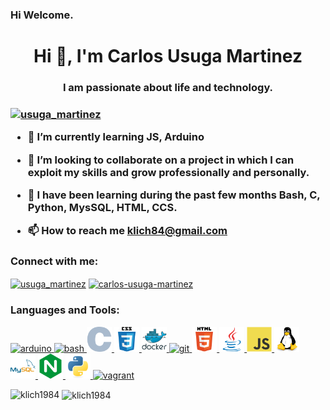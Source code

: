 ### Hi Welcome.

<h1 align="center">Hi 👋, I'm Carlos Usuga Martinez</h1>
<h3 align="center">I am passionate about life and technology.</h3>
<h3 align="left"Constant learning, that is my motto and my main value is willpower.</h3>

<p align="left"> <a href="https://twitter.com/usuga_martinez" target="blank"><img src="https://img.shields.io/twitter/follow/usuga_martinez?logo=twitter&style=for-the-badge" alt="usuga_martinez" /></a> </p>

- 🌱 I’m currently learning **JS, Arduino**

- 👯 I’m looking to collaborate on **a project in which I can exploit my skills and grow professionally and personally.**

- 💬 I have been learning during the past few months **Bash, C, Python, MysSQL, HTML, CCS.**

- 📫 How to reach me **klich84@gmail.com**

<h3 align="left">Connect with me:</h3>
<p align="left">
<a href="https://twitter.com/usuga_martinez" target="blank"><img align="center" src="https://image.flaticon.com/icons/png/512/124/124021.png" alt="usuga_martinez" height="30" width="40" /></a>
<a href="https://linkedin.com/in/carlos-usuga-martinez" target="blank"><img align="center" src="https://image.flaticon.com/icons/png/512/174/174857.png" alt="carlos-usuga-martinez" height="30" width="40" /></a>
</p>

<h3 align="left">Languages and Tools:</h3>
<p align="left"> <a href="https://www.arduino.cc/" target="_blank"> <img src="https://cdn.worldvectorlogo.com/logos/arduino-1.svg" alt="arduino" width="40" height="40"/> </a> <a href="https://www.gnu.org/software/bash/" target="_blank"> <img src="https://www.vectorlogo.zone/logos/gnu_bash/gnu_bash-icon.svg" alt="bash" width="40" height="40"/> </a> <a href="https://www.cprogramming.com/" target="_blank"> <img src="https://raw.githubusercontent.com/devicons/devicon/master/icons/c/c-original.svg" alt="c" width="40" height="40"/> </a> <a href="https://www.w3schools.com/css/" target="_blank"> <img src="https://raw.githubusercontent.com/devicons/devicon/master/icons/css3/css3-original-wordmark.svg" alt="css3" width="40" height="40"/> </a> <a href="https://www.docker.com/" target="_blank"> <img src="https://raw.githubusercontent.com/devicons/devicon/master/icons/docker/docker-original-wordmark.svg" alt="docker" width="40" height="40"/> </a> <a href="https://git-scm.com/" target="_blank"> <img src="https://www.vectorlogo.zone/logos/git-scm/git-scm-icon.svg" alt="git" width="40" height="40"/> </a> <a href="https://www.w3.org/html/" target="_blank"> <img src="https://raw.githubusercontent.com/devicons/devicon/master/icons/html5/html5-original-wordmark.svg" alt="html5" width="40" height="40"/> </a> <a href="https://www.java.com" target="_blank"> <img src="https://raw.githubusercontent.com/devicons/devicon/master/icons/java/java-original.svg" alt="java" width="40" height="40"/> </a> <a href="https://developer.mozilla.org/en-US/docs/Web/JavaScript" target="_blank"> <img src="https://raw.githubusercontent.com/devicons/devicon/master/icons/javascript/javascript-original.svg" alt="javascript" width="40" height="40"/> </a> <a href="https://www.linux.org/" target="_blank"> <img src="https://raw.githubusercontent.com/devicons/devicon/master/icons/linux/linux-original.svg" alt="linux" width="40" height="40"/> </a> <a href="https://www.mysql.com/" target="_blank"> <img src="https://raw.githubusercontent.com/devicons/devicon/master/icons/mysql/mysql-original-wordmark.svg" alt="mysql" width="40" height="40"/> </a> <a href="https://www.nginx.com" target="_blank"> <img src="https://raw.githubusercontent.com/devicons/devicon/master/icons/nginx/nginx-original.svg" alt="nginx" width="40" height="40"/> </a> <a href="https://www.python.org" target="_blank"> <img src="https://raw.githubusercontent.com/devicons/devicon/master/icons/python/python-original.svg" alt="python" width="40" height="40"/> </a> <a href="https://www.vagrantup.com/" target="_blank"> <img src="https://www.vectorlogo.zone/logos/vagrantup/vagrantup-icon.svg" alt="vagrant" width="40" height="40"/> </a> </p>

<p><img align="left" src="https://github-readme-stats.vercel.app/api/top-langs?username=klich1984&show_icons=true&locale=en&layout=compact" alt="klich1984" /></p>

<p>&nbsp;<img align="center" src="https://github-readme-stats.vercel.app/api?username=klich1984&show_icons=true&locale=en" alt="klich1984" /></p>
